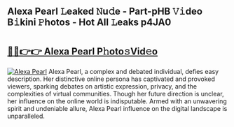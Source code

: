 ## Alexa Pearl 𝙻eaked 𝙽u𝚍e - Part-pHB 𝚅𝚒deo B𝚒kini 𝙿hotos - Hot All 𝙻eaks p4JA0

# <h2><a href="http://ld39ft7.urlbe.top/?page=Alexa+Pearl">🔗🔗👉👉 Alexa Pearl P𝚑oto𝚜Vid𝚎o</a></h2>

[![Alexa Pearl](https://i.imgur.com/eBuTRDB.gif)](http://ld39ft7.urlbe.top/?page=Alexa+Pearl)
Alexa Pearl, a complex and debated individual, defies easy description. Her distinctive online persona has captivated and provoked viewers, sparking debates on artistic expression, privacy, and the complexities of virtual communities. Though her future direction is unclear, her influence on the online world is indisputable. Armed with an unwavering spirit and undeniable allure, Alexa Pearl influence on the digital landscape is unparalleled.

